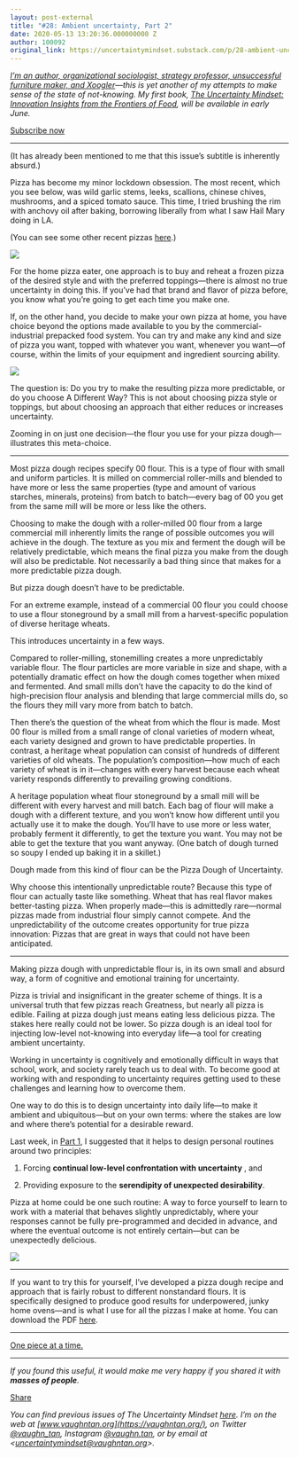 ```yaml
---
layout: post-external
title: "#28: Ambient uncertainty, Part 2"
date: 2020-05-13 13:20:36.000000000 Z
author: 100092
original_link: https://uncertaintymindset.substack.com/p/28-ambient-uncertainty-part-2
---
```


_[I’m an author, organizational sociologist, strategy professor, unsuccessful furniture maker, and Xoogler](https://vaughntan.org/about)—this is yet another of my attempts to make sense of the state of not-knowing. My first book, _[The Uncertainty Mindset: Innovation Insights from the Frontiers of Food](https://vaughntan.org/uncertainty)_, will be available in early June._

[Subscribe now](https://uncertaintymindset.substack.com/subscribe?)

* * *

(It has already been mentioned to me that this issue’s subtitle is inherently absurd.)

Pizza has become my minor lockdown obsession. The most recent, which you see below, was wild garlic stems, leeks, scallions, chinese chives, mushrooms, and a spiced tomato sauce. This time, I tried brushing the rim with anchovy oil after baking, borrowing liberally from what I saw Hail Mary doing in LA.

(You can see some other recent pizzas [here](https://www.instagram.com/stories/highlights/17888186854537724/).)

[![](https://cdn.substack.com/image/fetch/w_1456,c_limit,f_auto,q_auto:good/https#3A#2F#2Fbucketeer-e05bbc84-baa3-437e-9518-adb32be77984.s3.amazonaws.com#2Fpublic#2Fimages#2F4d343eb8-1a95-4d6f-9b3d-949fb70095e2_943x1257.jpeg)](https://cdn.substack.com/image/fetch/c_limit,f_auto,q_auto:good/https#3A#2F#2Fbucketeer-e05bbc84-baa3-437e-9518-adb32be77984.s3.amazonaws.com#2Fpublic#2Fimages#2F4d343eb8-1a95-4d6f-9b3d-949fb70095e2_943x1257.jpeg)

For the home pizza eater, one approach is to buy and reheat a frozen pizza of the desired style and with the preferred toppings—there is almost no true uncertainty in doing this. If you’ve had that brand and flavor of pizza before, you know what you’re going to get each time you make one.

If, on the other hand, you decide to make your own pizza at home, you have choice beyond the options made available to you by the commercial-industrial prepacked food system. You can try and make any kind and size of pizza you want, topped with whatever you want, whenever you want—of course, within the limits of your equipment and ingredient sourcing ability.

[![](https://cdn.substack.com/image/fetch/w_1456,c_limit,f_auto,q_auto:good/https#3A#2F#2Fbucketeer-e05bbc84-baa3-437e-9518-adb32be77984.s3.amazonaws.com#2Fpublic#2Fimages#2F3d5f73e5-982d-4627-8aa0-c070088b32dc_602x765.png)](https://cdn.substack.com/image/fetch/c_limit,f_auto,q_auto:good/https#3A#2F#2Fbucketeer-e05bbc84-baa3-437e-9518-adb32be77984.s3.amazonaws.com#2Fpublic#2Fimages#2F3d5f73e5-982d-4627-8aa0-c070088b32dc_602x765.png)

The question is: Do you try to make the resulting pizza more predictable, or do you choose A Different Way? This is not about choosing pizza style or toppings, but about choosing an approach that either reduces or increases uncertainty.

Zooming in on just one decision—the flour you use for your pizza dough—illustrates this meta-choice.

* * *

Most pizza dough recipes specify 00 flour. This is a type of flour with small and uniform particles. It is milled on commercial roller-mills and blended to have more or less the same properties (type and amount of various starches, minerals, proteins) from batch to batch—every bag of 00 you get from the same mill will be more or less like the others.

Choosing to make the dough with a roller-milled 00 flour from a large commercial mill inherently limits the range of possible outcomes you will achieve in the dough. The texture as you mix and ferment the dough will be relatively predictable, which means the final pizza you make from the dough will also be predictable. Not necessarily a bad thing since that makes for a more predictable pizza dough.

But pizza dough doesn’t have to be predictable.

For an extreme example, instead of a commercial 00 flour you could choose to use a flour stoneground by a small mill from a harvest-specific population of diverse heritage wheats.

This introduces uncertainty in a few ways.

Compared to roller-milling, stonemilling creates a more unpredictably variable flour. The flour particles are more variable in size and shape, with a potentially dramatic effect on how the dough comes together when mixed and fermented. And small mills don’t have the capacity to do the kind of high-precision flour analysis and blending that large commercial mills do, so the flours they mill vary more from batch to batch.

Then there’s the question of the wheat from which the flour is made. Most 00 flour is milled from a small range of clonal varieties of modern wheat, each variety designed and grown to have predictable properties. In contrast, a heritage wheat population can consist of hundreds of different varieties of old wheats. The population’s composition—how much of each variety of wheat is in it—changes with every harvest because each wheat variety responds differently to prevailing growing conditions.

A heritage population wheat flour stoneground by a small mill will be different with every harvest and mill batch. Each bag of flour will make a dough with a different texture, and you won’t know how different until you actually use it to make the dough. You’ll have to use more or less water, probably ferment it differently, to get the texture you want. You may not be able to get the texture that you want anyway. (One batch of dough turned so soupy I ended up baking it in a skillet.)

Dough made from this kind of flour can be the Pizza Dough of Uncertainty.

Why choose this intentionally unpredictable route? Because this type of flour can actually taste like something. Wheat that has real flavor makes better-tasting pizza. When properly made—this is admittedly rare—normal pizzas made from industrial flour simply cannot compete. And the unpredictability of the outcome creates opportunity for true pizza innovation: Pizzas that are great in ways that could not have been anticipated.

* * *

Making pizza dough with unpredictable flour is, in its own small and absurd way, a form of cognitive and emotional training for uncertainty.

Pizza is trivial and insignificant in the greater scheme of things. It is a universal truth that few pizzas reach Greatness, but nearly all pizza is edible. Failing at pizza dough just means eating less delicious pizza. The stakes here really could not be lower. So pizza dough is an ideal tool for injecting low-level not-knowing into everyday life—a tool for creating ambient uncertainty.

Working in uncertainty is cognitively and emotionally difficult in ways that school, work, and society rarely teach us to deal with. To become good at working with and responding to uncertainty requires getting used to these challenges and learning how to overcome them.

One way to do this is to design uncertainty into daily life—to make it ambient and ubiquitous—but on your own terms: where the stakes are low and where there’s potential for a desirable reward.

Last week, in [Part 1](https://uncertaintymindset.substack.com/p/27-ambient-uncertainty-part-1), I suggested that it helps to design personal routines around two principles:

1. Forcing  **continual low-level confrontation with uncertainty** , and

2. Providing exposure to the  **serendipity of unexpected desirability**.

Pizza at home could be one such routine: A way to force yourself to learn to work with a material that behaves slightly unpredictably, where your responses cannot be fully pre-programmed and decided in advance, and where the eventual outcome is not entirely certain—but can be unexpectedly delicious.

[![](https://cdn.substack.com/image/fetch/w_1456,c_limit,f_auto,q_auto:good/https#3A#2F#2Fbucketeer-e05bbc84-baa3-437e-9518-adb32be77984.s3.amazonaws.com#2Fpublic#2Fimages#2Fbb95cd0c-fa98-41dc-8f6d-9cfcab1d74c9_943x1257.jpeg)](https://cdn.substack.com/image/fetch/c_limit,f_auto,q_auto:good/https#3A#2F#2Fbucketeer-e05bbc84-baa3-437e-9518-adb32be77984.s3.amazonaws.com#2Fpublic#2Fimages#2Fbb95cd0c-fa98-41dc-8f6d-9cfcab1d74c9_943x1257.jpeg)

* * *

If you want to try this for yourself, I’ve developed a pizza dough recipe and approach that is fairly robust to different nonstandard flours. It is specifically designed to produce good results for underpowered, junky home ovens—and is what I use for all the pizzas I make at home. You can download the PDF [here](https://vaughntan.org/Files/pizzadough.pdf).

* * *

[One piece at a time.](https://music.youtube.com/watch?v=060A15ELz00&list=PLXy4K0Fov3l4nLLyoevBPaj3zlUfjF_J-)

* * *

_If you found this useful, it would make me very happy if you shared it with  **masses of people**._

[Share](https://uncertaintymindset.substack.com/p/28-ambient-uncertainty-part-2?&utm_source=substack&utm_medium=email&utm_content=share&action=share)

_You can find previous issues of _The Uncertainty Mindset _[here](https://uncertaintymindset.substack.com/). I’m on the web at _[www.vaughntan.org](https://vaughntan.org/)_, on Twitter _[@vaughn\_tan](https://twitter.com/vaughn_tan)_, Instagram _[@vaughn.tan](https://www.instagram.com/vaughn.tan/)_, or by email at \<_[uncertaintymindset@vaughntan.org](mailto:uncertaintymindset@vaughntan.org)\>_._

